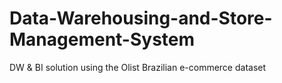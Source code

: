 # Data-Warehousing-and-Store-Management-System
DW &amp; BI solution using the Olist Brazilian e-commerce dataset

